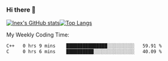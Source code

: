### Hi there 👋
[![lnex's GitHub stats](https://github-readme-stats.vercel.app/api?username=lnexenl&count_private=true&show_icons=true)](https://github.com/anuraghazra/github-readme-stats)[![Top Langs](https://github-readme-stats.vercel.app/api/top-langs/?username=lnexenl&layout=compact&langs_count=8&exclude_repo=32-bit-MIPS-CPU)](https://github.com/anuraghazra/github-readme-stats)

My Weekly Coding Time:
<!--START_SECTION:waka-->

```txt
C++   0 hrs 9 mins    ███████████████░░░░░░░░░░   59.91 %
C     0 hrs 6 mins    ██████████░░░░░░░░░░░░░░░   40.09 %
```

<!--END_SECTION:waka-->
